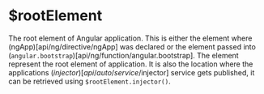 



# $rootElement











The root element of Angular application. This is either the element where (ngApp)[api/ng/directive/ngApp] was declared or the element passed into
(<code>angular.bootstrap</code>)[api/ng/function/angular.bootstrap]. The element represent the root element of application. It is also the
location where the applications ($injector)[api/auto/service/$injector] service gets
published, it can be retrieved using `$rootElement.injector()`.







  










